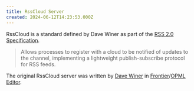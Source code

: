 ```yaml
---
title: RssCloud Server
created: 2024-06-12T14:23:53.000Z
---
```

RssCloud is a standard defined by Dave Winer as part of the [RSS 2.0 Specification](https://cyber.harvard.edu/rss/rss.html#ltcloudgtSubelementOfLtchannelgt).

> Allows processes to register with a cloud to be notified of updates to the channel, implementing a lightweight publish-subscribe protocol for RSS feeds.

The original RssCloud server was written by [Dave Winer](https://davewiner.com/) in [Frontier](https://en.wikipedia.org/wiki/UserLand_Software#Frontier)/[OPML Editor](https://web.archive.org/web/20230208161906/http://home.opml.org/).
